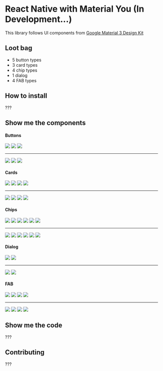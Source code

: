 # React Native with Material You (In Development...)

This library follows UI components
from [Google Material 3 Design Kit](https://www.figma.com/community/file/1035203688168086460)

## Loot bag

* 5 button types
* 3 card types
* 4 chip types
* 1 dialog
* 4 FAB types

## How to install

???

## Show me the components

#### Buttons
![](screenshots/l-filled-outlined.PNG)
![](screenshots/l-text-elevated.PNG)
![](screenshots/l-tonal.PNG)

<hr/>

![](screenshots/d-filled-outlined.PNG)
![](screenshots/d-text-elevated.PNG)
![](screenshots/d-tonal.PNG)

#### Cards

![](screenshots/l-card-1.PNG)
![](screenshots/l-card-2.PNG)
![](screenshots/l-card-3.PNG)
![](screenshots/l-horizontal-card.PNG)

<hr/>

![](screenshots/d-card-1.PNG)
![](screenshots/d-card-2.PNG)
![](screenshots/d-card-3.PNG)
![](screenshots/d-horizontal-card.PNG)

#### Chips

![](screenshots/l-chips-1.PNG)
![](screenshots/l-chips-2.PNG)
![](screenshots/l-chips-3.PNG)
![](screenshots/l-chips-4.PNG)
![](screenshots/l-chips-5.PNG)
![](screenshots/l-chips-6.PNG)

<hr/>

![](screenshots/d-chips-1.PNG)
![](screenshots/d-chips-2.PNG)
![](screenshots/d-chips-3.PNG)
![](screenshots/d-chips-4.PNG)
![](screenshots/d-chips-5.PNG)
![](screenshots/d-chips-6.PNG)

#### Dialog

![](screenshots/l-dialog-1.PNG)
![](screenshots/l-dialog-2.PNG)

<hr/>

![](screenshots/d-dialog-1.PNG)
![](screenshots/d-dialog-2.PNG)

#### FAB

![](screenshots/l-fab-1.PNG)
![](screenshots/l-fab-2.PNG)
![](screenshots/l-fab-3.PNG)
![](screenshots/l-fab-4.PNG)

<hr/>

![](screenshots/d-fab-1.PNG)
![](screenshots/d-fab-2.PNG)
![](screenshots/d-fab-3.PNG)
![](screenshots/d-fab-4.PNG)

## Show me the code

???

## Contributing

???